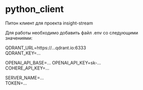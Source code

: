 # python_client
Питон клиент для проекта insight-stream

Для работы необходимо добавить файл .env со следующими значениями:   
  
QDRANT_URL=https://...qdrant.io:6333   
QDRANT_KEY=... 

OPENAI_API_BASE=...
OPENAI_API_KEY=sk-...   
COHERE_API_KEY=...  
   
SERVER_NAME=...   
TOKEN=...   
